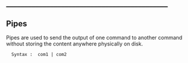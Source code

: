 ## ____________________________________________

## Pipes

Pipes are used to send the output of one command to another command without storing the content anywhere physically on disk.

      Syntax :  com1 | com2
